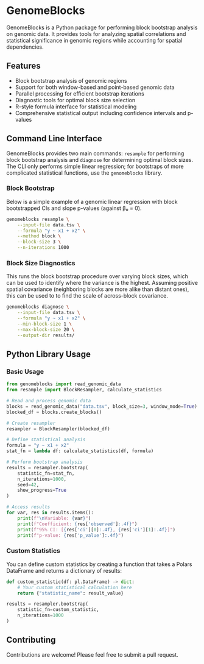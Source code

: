 # GenomeBlocks

GenomeBlocks is a Python package for performing block bootstrap analysis on genomic data. It provides tools for analyzing spatial correlations and statistical significance in genomic regions while accounting for spatial dependencies.

## Features

- Block bootstrap analysis of genomic regions
- Support for both window-based and point-based genomic data
- Parallel processing for efficient bootstrap iterations
- Diagnostic tools for optimal block size selection
- R-style formula interface for statistical modeling
- Comprehensive statistical output including confidence intervals and p-values

<!--
## Installation

```bash
pip install genomeblocks
```
-->

## Command Line Interface

GenomeBlocks provides two main commands: `resample` for performing block
bootstrap analysis and `diagnose` for determining optimal block sizes. The CLI
only performs simple linear regression; for bootstraps of more complicated
statistical functions, use the `genomeblocks` library.

### Block Bootstrap

Below is a simple example of a genomic linear regression with block
bootstrapped CIs and slope p-values (against β₀ = 0).

```bash
genomeblocks resample \
    --input-file data.tsv \
    --formula "y ~ x1 + x2" \
    --method block \
    --block-size 3 \
    --n-iterations 1000
```

### Block Size Diagnostics

This runs the block bootstrap procedure over varying block sizes, which can be
used to identify where the variance is the highest. Assuming positive spatial
covariance (neighboring blocks are more alike than distant ones), this can be
used to to find the scale of across-block covariance.

```bash
genomeblocks diagnose \
    --input-file data.tsv \
    --formula "y ~ x1 + x2" \
    --min-block-size 1 \
    --max-block-size 20 \
    --output-dir results/
```

## Python Library Usage

### Basic Usage

```python
from genomeblocks import read_genomic_data
from resample import BlockResampler, calculate_statistics

# Read and process genomic data
blocks = read_genomic_data("data.tsv", block_size=3, window_mode=True)
blocked_df = blocks.create_blocks()

# Create resampler
resampler = BlockResampler(blocked_df)

# Define statistical analysis
formula = "y ~ x1 + x2"
stat_fn = lambda df: calculate_statistics(df, formula)

# Perform bootstrap analysis
results = resampler.bootstrap(
    statistic_fn=stat_fn,
    n_iterations=1000,
    seed=42,
    show_progress=True
)

# Access results
for var, res in results.items():
    print(f"\nVariable: {var}")
    print(f"Coefficient: {res['observed']:.4f}")
    print(f"95% CI: [{res['ci'][0]:.4f}, {res['ci'][1]:.4f}]")
    print(f"p-value: {res['p_value']:.4f}")
```

### Custom Statistics

You can define custom statistics by creating a function that takes a Polars DataFrame and returns a dictionary of results:

```python
def custom_statistic(df: pl.DataFrame) -> dict:
    # Your custom statistical calculation here
    return {"statistic_name": result_value}

results = resampler.bootstrap(
    statistic_fn=custom_statistic,
    n_iterations=1000
)
```

## Contributing

Contributions are welcome! Please feel free to submit a pull request.
